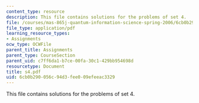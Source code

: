 ```yaml
---
content_type: resource
description: This file contains solutions for the problems of set 4.
file: /courses/mas-865j-quantum-information-science-spring-2006/6cb0b290056c94d3fee009efeeac3329_s4.pdf
file_type: application/pdf
learning_resource_types:
- Assignments
ocw_type: OCWFile
parent_title: Assignments
parent_type: CourseSection
parent_uid: c7ff6da1-b7ce-00fa-30c1-429bb954698d
resourcetype: Document
title: s4.pdf
uid: 6cb0b290-056c-94d3-fee0-09efeeac3329
---
```

This file contains solutions for the problems of set 4.

